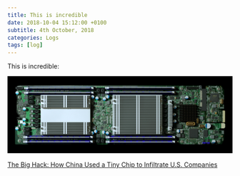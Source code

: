 ```yaml
---
title: This is incredible
date: 2018-10-04 15:12:00 +0100
subtitle: 4th October, 2018
categories: Logs
tags: [log]
---
```


This is incredible:

![](../assets/log/n287_-999x-999.gif)

[The Big Hack: How China Used a Tiny Chip to Infiltrate U.S. Companies](https://www.bloomberg.com/news/features/2018-10-04/the-big-hack-how-china-used-a-tiny-chip-to-infiltrate-america-s-top-companies)